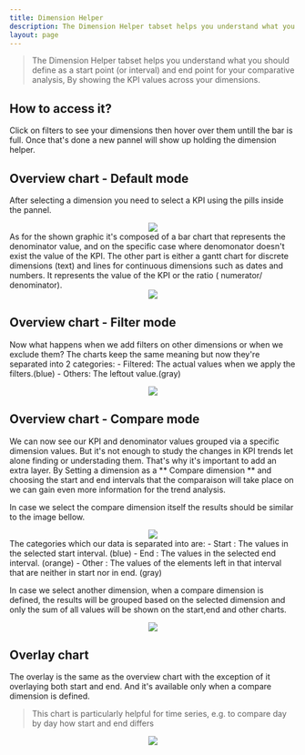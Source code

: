 ```yaml
---
title: Dimension Helper
description: The Dimension Helper tabset helps you understand what you should define as a start point (or interval) and end point for your comparative analysis, By showing the KPI values across your dimensions.
layout: page
---
```


> The Dimension Helper tabset helps you understand what you should define as a start point (or interval) and end point for your comparative analysis, By showing the KPI values across your dimensions.
## How to access it?
Click on filters to see your dimensions then hover over them untill the bar is full. Once that's done a new pannel will show up holding the dimension helper.
## Overview chart - Default mode

After selecting a dimension you need to select a KPI using the pills inside the pannel.
<center> <img src="{{site.url}}/{{site.baseurl}}/assets/images/helpers/pills-DH.png"/></center>
As for the shown graphic it's composed of a bar chart that represents the denominator value, and on the specific case where denomonator doesn't exist the value of the KPI.
The other part is either a gantt chart for discrete dimensions (text) and lines for continuous dimensions such as dates and numbers. It represents the value of the KPI or the ratio ( numerator/ denominator).
<center> <img src="{{site.url}}/{{site.baseurl}}/assets/images/helpers/default-mode-DH.png"/></center>

## Overview chart - Filter mode

Now what happens when we add filters on other dimensions or when we exclude them?
The charts keep the same meaning but now they're separated into 2 categories:
    - Filtered: The actual values when we apply the filters.(blue)
    - Others: The leftout value.(gray)

<center> <img src="{{site.url}}/{{site.baseurl}}/assets/images/helpers/filtered-mode-DH.png"/></center>

## Overview chart - Compare mode

We can now see our KPI and denominator values grouped via a specific dimension values. But it's not enough to study the changes in KPI trends let alone finding or understading them. That's why it's important to add an extra layer. By Setting a dimension as a ** Compare dimension ** and choosing the start and end intervals that the comparaison will take place on we can gain even more information for the trend analysis.

In case we select the compare dimension itself the results should be similar to the image bellow.
<center> <img src="{{site.url}}/{{site.baseurl}}/assets/images/helpers/compare-mode-DH.png"/></center>
The categories which our data is separated into are:
    - Start : The values in the selected start interval. (blue)
    - End : The values in the selected end interval. (orange)
    - Other : The values of the elements left in that interval that are neither in start nor in end. (gray)

In case we select another dimension, when a compare dimension is defined, the results will be grouped based on the selected dimension and only the sum of all values will be shown on the start,end and other charts.
<center> <img src="{{site.url}}/{{site.baseurl}}/assets/images/helpers/selected-compare-mode-DH.png"/></center>

## Overlay chart

The overlay is the same as the overview chart with the exception of it overlaying both start and end. And it's available only when a compare dimension is defined.
> This chart is particularly helpful for time series, e.g. to compare day by day how start and end differs

<center> <img src="{{site.url}}/{{site.baseurl}}/core_app/menu/images/overlay-mode-DH.png"/></center>
